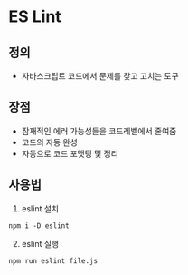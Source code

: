 # ES Lint
## 정의
- 자바스크립트 코드에서 문제를 찾고 고치는 도구

## 장점
- 잠재적인 에러 가능성들을 코드레벨에서 줄여줌
- 코드의 자동 완성
- 자동으로 코드 포맷팅 및 정리

## 사용법
1. eslint 설치
  ```
  npm i -D eslint
  ```

2. eslint 실행
  ```
  npm run eslint file.js
  ```